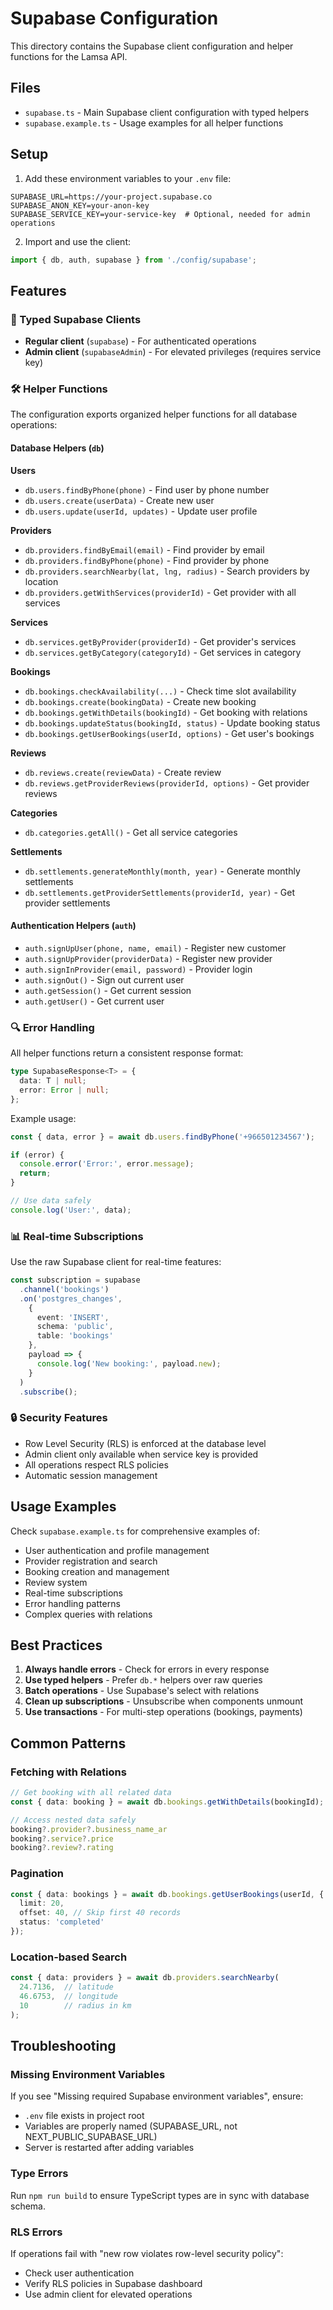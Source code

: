 # Supabase Configuration

This directory contains the Supabase client configuration and helper functions for the Lamsa API.

## Files

- `supabase.ts` - Main Supabase client configuration with typed helpers
- `supabase.example.ts` - Usage examples for all helper functions

## Setup

1. Add these environment variables to your `.env` file:

```env
SUPABASE_URL=https://your-project.supabase.co
SUPABASE_ANON_KEY=your-anon-key
SUPABASE_SERVICE_KEY=your-service-key  # Optional, needed for admin operations
```

2. Import and use the client:

```typescript
import { db, auth, supabase } from './config/supabase';
```

## Features

### 🔐 Typed Supabase Clients

- **Regular client** (`supabase`) - For authenticated operations
- **Admin client** (`supabaseAdmin`) - For elevated privileges (requires service key)

### 🛠️ Helper Functions

The configuration exports organized helper functions for all database operations:

#### Database Helpers (`db`)

**Users**
- `db.users.findByPhone(phone)` - Find user by phone number
- `db.users.create(userData)` - Create new user
- `db.users.update(userId, updates)` - Update user profile

**Providers**
- `db.providers.findByEmail(email)` - Find provider by email
- `db.providers.findByPhone(phone)` - Find provider by phone
- `db.providers.searchNearby(lat, lng, radius)` - Search providers by location
- `db.providers.getWithServices(providerId)` - Get provider with all services

**Services**
- `db.services.getByProvider(providerId)` - Get provider's services
- `db.services.getByCategory(categoryId)` - Get services in category

**Bookings**
- `db.bookings.checkAvailability(...)` - Check time slot availability
- `db.bookings.create(bookingData)` - Create new booking
- `db.bookings.getWithDetails(bookingId)` - Get booking with relations
- `db.bookings.updateStatus(bookingId, status)` - Update booking status
- `db.bookings.getUserBookings(userId, options)` - Get user's bookings

**Reviews**
- `db.reviews.create(reviewData)` - Create review
- `db.reviews.getProviderReviews(providerId, options)` - Get provider reviews

**Categories**
- `db.categories.getAll()` - Get all service categories

**Settlements**
- `db.settlements.generateMonthly(month, year)` - Generate monthly settlements
- `db.settlements.getProviderSettlements(providerId, year)` - Get provider settlements

#### Authentication Helpers (`auth`)

- `auth.signUpUser(phone, name, email)` - Register new customer
- `auth.signUpProvider(providerData)` - Register new provider
- `auth.signInProvider(email, password)` - Provider login
- `auth.signOut()` - Sign out current user
- `auth.getSession()` - Get current session
- `auth.getUser()` - Get current user

### 🔍 Error Handling

All helper functions return a consistent response format:

```typescript
type SupabaseResponse<T> = {
  data: T | null;
  error: Error | null;
};
```

Example usage:

```typescript
const { data, error } = await db.users.findByPhone('+966501234567');

if (error) {
  console.error('Error:', error.message);
  return;
}

// Use data safely
console.log('User:', data);
```

### 📊 Real-time Subscriptions

Use the raw Supabase client for real-time features:

```typescript
const subscription = supabase
  .channel('bookings')
  .on('postgres_changes', 
    { 
      event: 'INSERT', 
      schema: 'public', 
      table: 'bookings' 
    },
    payload => {
      console.log('New booking:', payload.new);
    }
  )
  .subscribe();
```

### 🔒 Security Features

- Row Level Security (RLS) is enforced at the database level
- Admin client only available when service key is provided
- All operations respect RLS policies
- Automatic session management

## Usage Examples

Check `supabase.example.ts` for comprehensive examples of:

- User authentication and profile management
- Provider registration and search
- Booking creation and management
- Review system
- Real-time subscriptions
- Error handling patterns
- Complex queries with relations

## Best Practices

1. **Always handle errors** - Check for errors in every response
2. **Use typed helpers** - Prefer `db.*` helpers over raw queries
3. **Batch operations** - Use Supabase's select with relations
4. **Clean up subscriptions** - Unsubscribe when components unmount
5. **Use transactions** - For multi-step operations (bookings, payments)

## Common Patterns

### Fetching with Relations

```typescript
// Get booking with all related data
const { data: booking } = await db.bookings.getWithDetails(bookingId);

// Access nested data safely
booking?.provider?.business_name_ar
booking?.service?.price
booking?.review?.rating
```

### Pagination

```typescript
const { data: bookings } = await db.bookings.getUserBookings(userId, {
  limit: 20,
  offset: 40, // Skip first 40 records
  status: 'completed'
});
```

### Location-based Search

```typescript
const { data: providers } = await db.providers.searchNearby(
  24.7136,  // latitude
  46.6753,  // longitude
  10        // radius in km
);
```

## Troubleshooting

### Missing Environment Variables
If you see "Missing required Supabase environment variables", ensure:
- `.env` file exists in project root
- Variables are properly named (SUPABASE_URL, not NEXT_PUBLIC_SUPABASE_URL)
- Server is restarted after adding variables

### Type Errors
Run `npm run build` to ensure TypeScript types are in sync with database schema.

### RLS Errors
If operations fail with "new row violates row-level security policy":
- Check user authentication
- Verify RLS policies in Supabase dashboard
- Use admin client for elevated operations